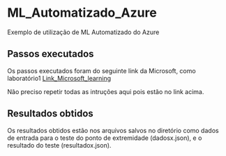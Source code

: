 # ML_Automatizado_Azure
Exemplo de utilização de ML Automatizado do Azure

## Passos executados

Os passos executados foram do seguinte link da Microsoft, como laboratório1 [Link_Microsoft_learning](https://microsoftlearning.github.io/mslearn-ai-fundamentals/Instructions/Labs/01-machine-learning.html)

Não preciso repetir todas as intruções aqui pois estão no link acima.

## Resultados obtidos

Os resultados obtidos estão nos arquivos salvos no diretório como dados de entrada para o teste do ponto de extremidade (dadosx.json), e o resultado do teste (resultadox.json).